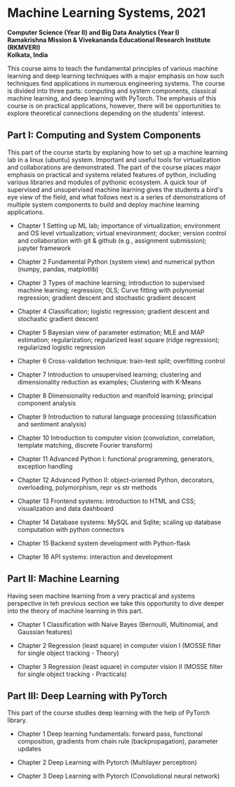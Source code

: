 

# Machine Learning Systems, 2021   
**Computer Science (Year II) and Big Data Analytics (Year I)**   
**Ramakrishna Mission & Vivekananda Educational Research Institute (RKMVERI)**      
**Kolkata, India**  

This course aims to teach the fundamental principles of various machine learning and deep learning techniques with a major emphasis on how such techniques find applications in numerous engineering systems. The course is divided into three parts: computing and system components, classical machine learning, and deep learning with PyTorch. The emphasis of this course is on practical applications, however, there will be opportunities to explore theoretical connections depending on the students' interest. 

## Part I: Computing and System Components

This part of the course starts by explaning how to set up a machine learning lab in a linux (ubuntu) system. Important and useful tools for virtualization and collaborations are demonstrated. The part of the course places major emphasis on practical and systems related features of python, including various libraries and modules of pythonic ecosystem. A quick tour of supervised and unsupervised machine learning gives the students a bird's eye view of the field, and what follows next is a series of demonstrations of multiple system components to build and deploy machine learning applications. 

* Chapter 1 Setting up ML lab; importance of virtualization; environment and OS level virtualization; virtual enevironment; docker; version control and collaboration with git & github (e.g., assignment submission); jupyter framework

* Chapter 2 Fundamental Python (system view) and numerical python (numpy, pandas, matplotlib)

* Chapter 3 Types of machine learning; introduction to supervised machine learning; regression; OLS; Curve fitting with polynomial regression; gradient descent and stochastic gradient descent

* Chapter 4 Classification; logistic regression; gradient descent and stochastic gradient descent

* Chapter 5 Bayesian view of parameter estimation; MLE and MAP estimation; regularization; regularized least square (ridge regression); regularized logistic regression

* Chapter 6 Cross-validation technique: train-test split; overfitting control

* Chapter 7 Introduction to unsupervised learning; clustering and dimensionality reduction as examples; Clustering with K-Means

* Chapter 8 Dimensionality reduction and manifold learning; principal component analysis

* Chapter 9 Introduction to natural language processing (classification and sentiment analysis)

* Chapter 10 Introduction to computer vision (convolution, correlation, template matching, discrete Fourier transform)

* Chapter 11 Advanced Python I: functional programming, generators, exception handling

* Chapter 12 Advanced Python II: object-oriented Python, decorators, overloading, polymorphism, repr vs str methods

* Chapter 13 Frontend systems: introduction to HTML and CSS; visualization and data dashboard

* Chapter 14 Database systems: MySQL and Sqlite; scaling up database computation with python connectors

* Chapter 15 Backend system development with Python-flask

* Chapter 16 API systems: interaction and development 


## Part II: Machine Learning 
Having seen machine learning from a very practical and systems perspective in teh previous section we take this opportunity to dive deeper into the theory of machine learning in this part.   

* Chapter 1 Classification with Naive Bayes (Bernoulli, Multinomial, and Gaussian features)

* Chapter 2 Regression (least square) in computer vision I (MOSSE filter for single object tracking  - Theory)

* Chapter 3 Regression (least square) in computer vision II (MOSSE filter for single object tracking - Practicals)


## Part III: Deep Learning with PyTorch
This part of the course studies deep learning with the help of PyTorch library.  

* Chapter 1 Deep learning fundamentals: forward pass, functional composition, gradients from chain rule (backpropagation), parameter updates

* Chapter 2 Deep Learning with Pytorch (Multilayer perceptron) 

* Chapter 3 Deep Learning with Pytorch (Convolutional neural network) 
